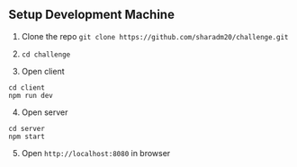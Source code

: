 
## Setup Development Machine
1. Clone the repo `git clone https://github.com/sharadm20/challenge.git`

2. `cd challenge`

3. Open client
```
cd client
npm run dev
```

4. Open server
```
cd server
npm start
```

5. Open `http://localhost:8080` in browser
